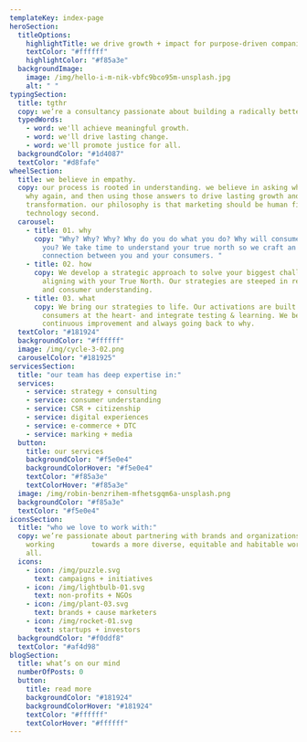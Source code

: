 ```yaml
---
templateKey: index-page
heroSection:
  titleOptions:
    highlightTitle: we drive growth + impact for purpose-driven companies.
    textColor: "#ffffff"
    highlightColor: "#f85a3e"
  backgroundImage:
    image: /img/hello-i-m-nik-vbfc9bco95m-unsplash.jpg
    alt: " "
typingSection:
  title: tgthr
  copy: we’re a consultancy passionate about building a radically better future.
  typedWords:
    - word: we'll achieve meaningful growth.
    - word: we'll drive lasting change.
    - word: we'll promote justice for all.
  backgroundColor: "#1d4087"
  textColor: "#d8fafe"
wheelSection:
  title: we believe in empathy.
  copy: our process is rooted in understanding. we believe in asking why, asking
    why again, and then using those answers to drive lasting growth and
    transformation. our philosophy is that marketing should be human first and
    technology second.
  carousel:
    - title: 01. why
      copy: "Why? Why? Why? Why do you do what you do? Why will consumers buy from
        you? We take time to understand your true north so we craft an authentic
        connection between you and your consumers. "
    - title: 02. how
      copy: We develop a strategic approach to solve your biggest challenges while
        aligning with your True North. Our strategies are steeped in research
        and consumer understanding.
    - title: 03. what
      copy: We bring our strategies to life. Our activations are built with your
        consumers at the heart- and integrate testing & learning. We believe in
        continuous improvement and always going back to why.
  textColor: "#181924"
  backgroundColor: "#ffffff"
  image: /img/cycle-3-02.png
  carouselColor: "#181925"
servicesSection:
  title: "our team has deep expertise in:"
  services:
    - service: strategy + consulting
    - service: consumer understanding
    - service: CSR + citizenship
    - service: digital experiences
    - service: e-commerce + DTC
    - service: marking + media
  button:
    title: our services
    backgroundColor: "#f5e0e4"
    backgroundColorHover: "#f5e0e4"
    textColor: "#f85a3e"
    textColorHover: "#f85a3e"
  image: /img/robin-benzrihem-mfhetsgqm6a-unsplash.png
  backgroundColor: "#f85a3e"
  textColor: "#f5e0e4"
iconsSection:
  title: "who we love to work with:"
  copy: we’re passionate about partnering with brands and organizations that are
    working         towards a more diverse, equitable and habitable world for
    all.
  icons:
    - icon: /img/puzzle.svg
      text: campaigns + initiatives
    - icon: /img/lightbulb-01.svg
      text: non-profits + NGOs
    - icon: /img/plant-03.svg
      text: brands + cause marketers
    - icon: /img/rocket-01.svg
      text: startups + investors
  backgroundColor: "#f0ddf8"
  textColor: "#af4d98"
blogSection:
  title: what’s on our mind
  numberOfPosts: 0
  button:
    title: read more
    backgroundColor: "#181924"
    backgroundColorHover: "#181924"
    textColor: "#ffffff"
    textColorHover: "#ffffff"
---
```

